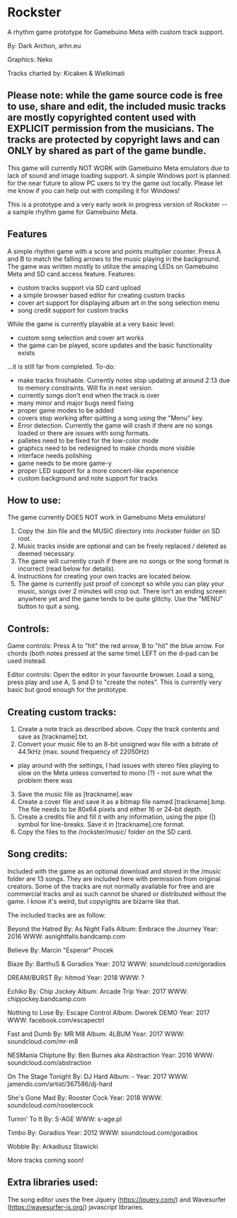 # Rockster
A rhythm game prototype for Gamebuino Meta with custom track support.

By: Dark Archon, arhn.eu

Graphics: Neko

Tracks charted by: Kicaken & Wielkimati

## Please note: while the game source code is free to use, share and edit, the included music tracks are mostly copyrighted content used with EXPLICIT permission from the musicians. The tracks are protected by copyright laws and can ONLY by shared as part of the game bundle.

This game will currently NOT WORK with Gamebuino Meta emulators due to lack of sound and image loading support.
A simple Windows port is planned for the near future to allow PC users to try the game out locally.
Please let me know if you can help out with compiling it for Windows!

This is a prototype and a very early work in progress version of Rockster -- a sample rhythm game for Gamebuino Meta.

## Features
A simple rhythm game with a score and points multiplier counter. Press A and B to match the falling arrows to the music playing in the background.
The game was written mostly to utilize the amazing LEDs on Gamebuino Meta and SD card access feature.
Features:
- custom tracks support via SD card upload
- a simple browser based editor for creating custom tracks
- cover art support for displaying album art in the song selection menu
- song credit support for custom tracks

While the game is currently playable at a very basic level:
- custom song selection and cover art works
- the game can be played, score updates and the basic functionality exists

...it is still far from completed.
To-do:
- make tracks finishable. Currently notes stop updating at around 2:13 due to memory constraints. Will fix in next version.
- currently songs don't end when the track is over
- many minor and major bugs need fixing
- proper game modes to be added
- covers stop working after quitting a song using the "Menu" key.
- Error detection. Currently the game will crash if there are no songs loaded or there are issues with song formats.
- palletes need to be fixed for the low-color mode
- graphics need to be redesigned to make chords more visible
- interface needs polishing
- game needs to be more game-y
- proper LED support for a more concert-like experience
- custom background and note support for tracks

## How to use:
The game currently DOES NOT work in Gamebuino Meta emulators!
1. Copy the .bin file and the MUSIC directory into /rockster folder on SD root.
2. Music tracks inside are optional and can be freely replaced / deleted as deemed necessary.
3. The game will currently crash if there are no songs or the song format is incorrect (read below for details).
4. Instructions for creating your own tracks are located below.
5. The game is currently just proof of concept so while you can play your music, songs over 2 minutes will crop out. There isn't an ending screen anywhere yet and the game tends to be quite glitchy. Use the "MENU" button to quit a song.

## Controls:
Game controls:
Press A to "hit" the red arrow, B to "hit" the blue arrow. For chords (both notes pressed at the same time) LEFT on the d-pad can be used instead.

Editor controls:
Open the editor in your favourite browser. Load a song, press play and use A, S and D to "create the notes". This is currently very basic but good enough for the prototype.

## Creating custom tracks:
1. Create a note track as described above. Copy the track contents and save as [trackname].txt.
2. Convert your music file to an 8-bit unsigned wav file with a bitrate of 44.1kHz (max. sound frequency of 22050Hz)
- play around with the settings, I had issues with stereo files playing to slow on the Meta unless converted to mono (?) - not sure what the problem there was
3. Save the music file as [trackname].wav
4. Create a cover file and save it as a bitmap file named [trackname].bmp. The file needs to be 80x64 pixels and either 16 or 24-bit depth.
5. Create a credits file and fill it with any information, using the pipe (|) symbol for line-breaks. Save it in [trackname].cre format.
6. Copy the files to the /rockster/music/ folder on the SD card.

## Song credits:
Included with the game as an optional download and stored in the /music folder are 13 songs. They are included here with permission from original creators. Some of the tracks are not normally available for free and are commercial tracks and as such cannot be shared or distributed without the game. I know it's weird, but copyrights are bizarre like that.

The included tracks are as follow:

Beyond the Hatred
By: As Night Falls
Album: Embrace the Journey
Year: 2016
WWW: asnightfalls.bandcamp.com

Believe
By: Marcin "Esperar" Procek

Blaze
By: BarthuS & Goradios
Year: 2012
WWW: soundcloud.com/goradios

DREAM/BURST
By: hitmod
Year: 2018
WWW: ?

Echiko
By: Chip Jockey
Album: Arcade Trip
Year: 2017
WWW: chipjockey.bandcamp.com

Nothing to Lose
By: Escape Control
Album: Dworek DEMO
Year: 2017
WWW: facebook.com/escapectrl

Fast and Dumb
By: MR M8
Album: 4LBUM
Year: 2017
WWW: soundcloud.com/mr-m8

NESMania Chiptune
By: Ben Burnes aka Abstraction
Year: 2016
WWW: soundcloud.com/abstraction

On The Stage Tonight
By: DJ Hard
Album: -
Year: 2017
WWW: jamendo.com/artist/367586/dj-hard

She's Gone Mad
By: Rooster Cock
Year: 2018
WWW: soundcloud.com/roostercock

Turnin' To It
By: S-AGE
WWW: s-age.pl

Timbo
By: Goradios
Year: 2012
WWW: soundcloud.com/goradios

Wobble
By: Arkadiusz Stawicki

More tracks coming soon!

## Extra libraries used:
The song editor uses the free Jquery (https://jquery.com/) and Wavesurfer (https://wavesurfer-js.org/) javascript libraries.
